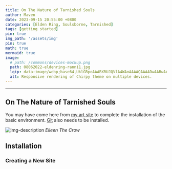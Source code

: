 ```yaml
---
title: On The Nature of Tarnished Souls
author: Maven
date: 2023-09-15 20:55:00 +0800
categories: [Elden Ring, Soulsborne, Tarnished]
tags: [getting started]
pin: true
img_path: '/assets/img'
pin: true
math: true
mermaid: true
image:
  # path: /commons/devices-mockup.png
  path: 08062022-eldenring-ranni1.jpg
  lqip: data:image/webp;base64,UklGRpoAAABXRUJQVlA4WAoAAAAQAAAADwAABwAAQUxQSDIAAAARL0AmbZurmr57yyIiqE8oiG0bejIYEQTgqiDA9vqnsUSI6H+oAERp2HZ65qP/VIAWAFZQOCBCAAAA8AEAnQEqEAAIAAVAfCWkAALp8sF8rgRgAP7o9FDvMCkMde9PK7euH5M1m6VWoDXf2FkP3BqV0ZYbO6NA/VFIAAAA
  alt: Responsive rendering of Chirpy theme on multiple devices.
---
```


---

## On The Nature of Tarnished Souls

You may have come here from [my art site](https://technomancer-01.com/works/elden-ring) to complete the installation of the basic environment. [Git](https://git-scm.com/) also needs to be installed.

![img-description](banner-crow.jpg)
_Eileen The Crow_

## Installation

### Creating a New Site
